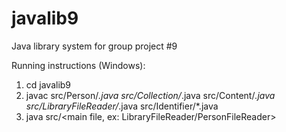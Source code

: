 # javalib9
Java library system for group project #9

Running instructions (Windows):
1. cd javalib9
2. javac src/Person/*.java src/Collection/*.java src/Content/*.java src/LibraryFileReader/*.java src/Identifier/*.java
3. java src/<main file, ex: LibraryFileReader/PersonFileReader>
